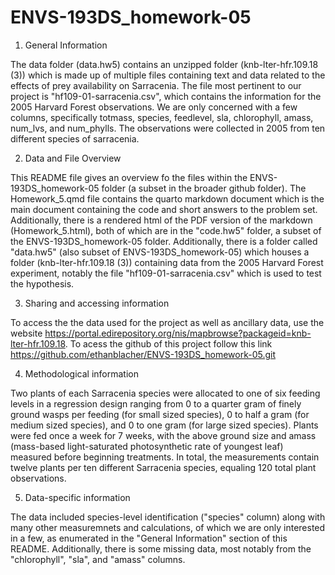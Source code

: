 # ENVS-193DS_homework-05

1. General Information

The data folder (data.hw5) contains an unzipped folder (knb-lter-hfr.109.18 (3)) which is made up of multiple files containing text and data related to the effects of prey availability on Sarracenia. The file most pertinent to our project is "hf109-01-sarracenia.csv", which contains the information for the 2005 Harvard Forest observations. We are only concerned with a few columns, specifically totmass, species, feedlevel, sla, chlorophyll, amass, num_lvs, and num_phylls. The observations were collected in 2005 from ten different species of sarracenia.

2. Data and File Overview

This README file gives an overview fo the files within the ENVS-193DS_homework-05 folder (a subset in the broader github folder). The Homework_5.qmd file contains the quarto markdown document which is the main document containing the code and short answers to the problem set. Additionally, there is a rendered html of the PDF version of the markdown (Homework_5.html), both of which are in the "code.hw5" folder, a subset of the ENVS-193DS_homework-05 folder. Additionally, there is a folder called "data.hw5" (also subset of ENVS-193DS_homework-05) which houses a folder (knb-lter-hfr.109.18 (3)) containing data from the 2005 Harvard Forest experiment, notably the file "hf109-01-sarracenia.csv" which is used to test the hypothesis.

3. Sharing and accessing information

To access the the data used for the project as well as ancillary data, use the website https://portal.edirepository.org/nis/mapbrowse?packageid=knb-lter-hfr.109.18. To acess the github of this project follow this link https://github.com/ethanblacher/ENVS-193DS_homework-05.git

4. Methodological information

Two plants of each Sarracenia species were allocated to one of six feeding levels in a regression design ranging from 0 to a quarter gram of finely ground wasps per feeding (for small sized species), 0 to half a gram (for medium sized species), and 0 to one gram (for large sized species). Plants were fed once a week for 7 weeks, with the above ground size and amass (mass-based light-saturated photosynthetic rate of youngest leaf) measured before beginning treatments. In total, the measurements contain twelve plants per ten different Sarracenia species, equaling 120 total plant observations. 


5. Data-specific information

The data included species-level identification ("species" column) along with many other measuremnets and calculations, of which we are only interested in a few, as enumerated in the "General Information" section of this README. Additionally, there is some missing data, most notably from the "chlorophyll", "sla", and "amass" columns. 